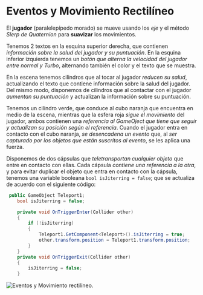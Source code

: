 # Eventos y Movimiento Rectilíneo

El __jugador__ (paralelepípedo morado) se mueve usando los _eje_  y el método _Slerp de Quaternion_ para __suavizar__ los movimientos.

Tenemos 2 textos en la esquina superior derecha, que contienen _información sobre la salud del jugador y su puntuación_.
En la esquina inferior izquierda tenemos un _botón que alterna la velocidad del jugador entre normal y Turbo_, alternando también el color y el texto que se muestra.

En la escena tenemos cilindros que al tocar al jugador _reducen su salud_, actualizando el texto que contiene información sobre la salud del jugador.
Del mismo modo, disponemos de cilindros que al contactar con el jugador _aumentan su puntuación_ y actualizan la información sobre su puntuación.

Tenemos un cilindro verde, que conduce al cubo naranja que encuentra en medio de la escena, mientras que la esfera roja _sigue el movimiento_ del jugador, ambos contienen una _referencia al GameOject que tiene que seguir y actualizan su posición según el referencia_.
Cuando el jugador entra en contacto con el cubo naranja, _se desencadena un evento_ que, al _ser capturado por los objetos que están suscritos al evento_, se les aplica una fuerza.

Disponemos de dos cápsulas que _teletransportan cualquier objeto_ que entre en contacto con ellas. Cada cápsula _contiene una referencia a la otra_, y para evitar duplicar el objeto que entra en contacto con la cápsula, tenemos una variable booleana `bool isJiterring = false`; que se actualiza de acuerdo con el siguiente código:

```C#
 public GameObject Teleport1;
    bool isJiterring = false;

    private void OnTriggerEnter(Collider other)
    {
        if (!isJiterring)
        {
            Teleport1.GetComponent<Teleport>().isJiterring = true;
            other.transform.position = Teleport1.transform.position;
        }
    }
    private void OnTriggerExit(Collider other)
    {
        isJiterring = false;
    }
```

![Eventos y Movimiento rectilíneo.](https://github.com/almadacv/fdv_04/blob/master/Gif/Events.gif)

